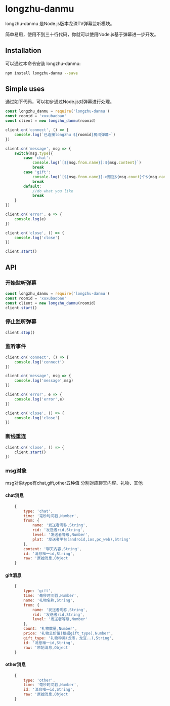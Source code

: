# longzhu-danmu

longzhu-danmu 是Node.js版本龙珠TV弹幕监听模块。

简单易用，使用不到三十行代码，你就可以使用Node.js基于弹幕进一步开发。

## Installation

可以通过本命令安装 longzhu-danmu:

```bash
npm install longzhu-danmu --save
```

## Simple uses

通过如下代码，可以初步通过Node.js对弹幕进行处理。

```javascript
const longzhu_danmu = require('longzhu-danmu')
const roomid = 'xuxubaobao'
const client = new longzhu_danmu(roomid)

client.on('connect', () => {
    console.log(`已连接longzhu ${roomid}房间弹幕~`)
})

client.on('message', msg => {
    switch(msg.type){
        case 'chat':
            console.log(`[${msg.from.name}]:${msg.content}`)
            break
        case 'gift':
            console.log(`[${msg.from.name}]->赠送${msg.count}个${msg.name}`)
            break
        default:
            //do what you like
            break
    }
})

client.on('error', e => {
    console.log(e)
})

client.on('close', () => {
    console.log('close')
})

client.start()
```

## API

### 开始监听弹幕

```javascript
const longzhu_danmu = require('longzhu-danmu')
const roomid = 'xuxubaobao'
const client = new longzhu_danmu(roomid)
client.start()
```

### 停止监听弹幕

```javascript
client.stop()
```

### 监听事件

```javascript
client.on('connect', () => {
    console.log('connect')
})

client.on('message', msg => {
    console.log('message',msg)
})

client.on('error', e => {
    console.log('error',e)
})

client.on('close', () => {
    console.log('close')
})
```

### 断线重连

```javascript
client.on('close', () => {
    client.start()
})
```

### msg对象

msg对象type有chat,gift,other五种值
分别对应聊天内容、礼物、其他

#### chat消息
```javascript
    {
        type: 'chat',
        time: '毫秒时间戳,Number',
        from: {
            name: '发送者昵称,String',
            rid: '发送者rid,String',
            level: '发送者等级,Number',
            plat: '发送者平台(android,ios,pc_web),String'
        },
        content: '聊天内容,String',
        id: '消息唯一id,String',
        raw: '原始消息,Object'
    }
```

#### gift消息
```javascript
    {
        type: 'gift',
        time: '毫秒时间戳,Number',
        name: '礼物名称,String',
        from: {
            name: '发送者昵称,String',
            rid: '发送者rid,String',
            level: '发送者等级,Number'
        },
        count: '礼物数量,Number',
        price: '礼物总价值(根据gift_type),Number',
        gift_type: '礼物种类(龙币，龙豆..),String',
        id: '消息唯一id,String',
        raw: '原始消息,Object'
    }
```


#### other消息
```javascript
    {
        type: 'other',
        time: '毫秒时间戳,Number',
        id: '消息唯一id,String',
        raw: '原始消息,Object'
    }
```